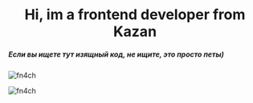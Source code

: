 <h1 align="center">Hi, im a frontend developer from Kazan</h1>

<h5>Если вы ищете тут изящный код, не ищите, это просто петы)</h5>

<p><img align="center" src="https://github-readme-stats.vercel.app/api/top-langs?username=fn4ch&show_icons=true&locale=en&layout=compact" alt="fn4ch" />&nbsp;</p>

<p align="left"> <img src="https://komarev.com/ghpvc/?username=fn4ch&label=Profile%20views&color=0e75b6&style=flat" alt="fn4ch" /> </p>

